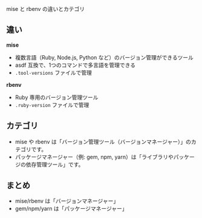 mise と rbenv の違いとカテゴリ

## 違い

**mise**  
- 複数言語（Ruby, Node.js, Python など）のバージョン管理ができるツール  
- asdf 互換で、1つのコマンドで多言語を管理できる  
- `.tool-versions` ファイルで管理  

**rbenv**  
- Ruby 専用のバージョン管理ツール  
- `.ruby-version` ファイルで管理  

## カテゴリ

- mise や rbenv は「バージョン管理ツール（バージョンマネージャー）」のカテゴリです。
- パッケージマネージャー（例: gem, npm, yarn）は「ライブラリやパッケージの依存管理ツール」です。

## まとめ

- mise/rbenv は「バージョンマネージャー」
- gem/npm/yarn は「パッケージマネージャー」